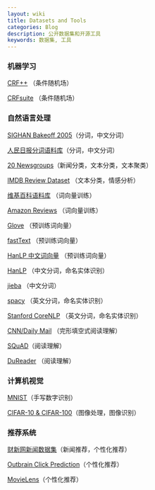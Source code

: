 ```yaml
---
layout: wiki
title: Datasets and Tools
categories: Blog
description: 公开数据集和开源工具
keywords: 数据集, 工具
---
```


### 机器学习

[CRF++](https://taku910.github.io/crfpp/) （条件随机场）

[CRFsuite](http://www.chokkan.org/software/crfsuite/) （条件随机场）

### 自然语言处理

[SIGHAN Bakeoff 2005](http://sighan.cs.uchicago.edu/bakeoff2005/)（分词，中文分词）

[人民日报分词语料库](https://pan.baidu.com/s/1hq3KKXe)（分词，中文分词）

[20 Newsgroups](http://qwone.com/~jason/20Newsgroups/)（新闻分类，文本分类，文本聚类）

[IMDB Review Dataset](http://ai.stanford.edu/~amaas/data/sentiment/) （文本分类，情感分析）

[维基百科语料库](https://dumps.wikimedia.org/backup-index-bydb.html) （词向量训练）

[Amazon Reviews](https://snap.stanford.edu/data/web-Amazon.html) （词向量训练）

[Glove](https://nlp.stanford.edu/projects/glove/) （预训练词向量）

[fastText](https://fasttext.cc/docs/en/english-vectors.html) （预训练词向量）

[HanLP 中文词向量](https://github.com/hankcs/HanLP/wiki/word2vec) （预训练词向量）

[HanLP](http://hanlp.linrunsoft.com/) （中文分词，命名实体识别）

[jieba](https://github.com/fxsjy/jieba) （中文分词）

[spacy](https://github.com/explosion/spaCy) （英文分词，命名实体识别）

[Stanford CoreNLP](https://stanfordnlp.github.io/CoreNLP/) （英文分词，命名实体识别）

[CNN/Daily Mail](https://github.com/deepmind/rc-data) （完形填空式阅读理解）

[SQuAD](https://rajpurkar.github.io/SQuAD-explorer/)（阅读理解）

[DuReader](http://ai.baidu.com/broad/subordinate?dataset=dureader) （阅读理解）

### 计算机视觉

[MNIST](http://yann.lecun.com/exdb/mnist/)（手写数字识别）

[CIFAR-10 & CIFAR-100](https://www.cs.toronto.edu/~kriz/cifar.html)（图像处理，图像识别）

### 推荐系统

[财新网新闻数据集](http://www.dcjingsai.com/common/cmpt/CCF%E5%A4%A7%E6%95%B0%E6%8D%AE%E7%AB%9E%E8%B5%9B_%E7%AB%9E%E8%B5%9B%E4%BF%A1%E6%81%AF.html)（新闻推荐，个性化推荐）

[Outbrain Click Prediction](https://www.kaggle.com/c/outbrain-click-prediction)（个性化推荐）

[MovieLens](https://grouplens.org/datasets/movielens/)（个性化推荐）